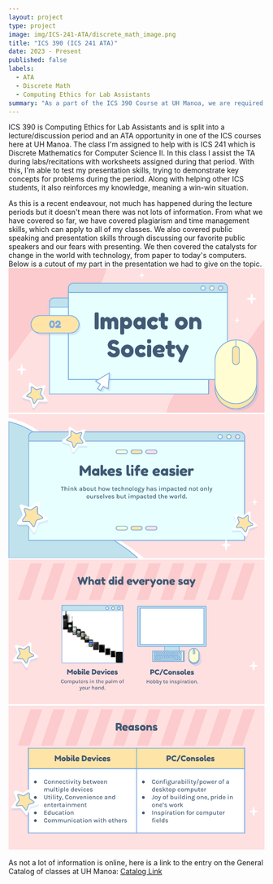 ```yaml
---
layout: project
type: project
image: img/ICS-241-ATA/discrete_math_image.png
title: "ICS 390 (ICS 241 ATA)"
date: 2023 - Present
published: false
labels:
  - ATA
  - Discrete Math
  - Computing Ethics for Lab Assistants
summary: "As a part of the ICS 390 Course at UH Manoa, we are required to assist in labs for different ICS course."
---
```

ICS 390 is Computing Ethics for Lab Assistants and is split into a lecture/discussion period and an ATA opportunity in one of the ICS courses here at UH Manoa. The class I'm assigned to help with is ICS 241 which is Discrete Mathematics for Computer Science II. In this class I assist the TA during labs/recitations with worksheets assigned during that period. With this, I'm able to test my presentation skills, trying to demonstrate key concepts for problems during the period. Along with helping other ICS students, it also reinforces my knowledge, meaning a win-win situation. 

As this is a recent endeavour, not much has happened during the lecture periods but it doesn't mean there was not lots of information. From what we have covered so far, we have covered plagiarism and time management skills, which can apply to all of my classes. We also covered public speaking and presentation skills through discussing our favorite public speakers and our fears with presenting. We then covered the catalysts for change in the world with technology, from paper to today's computers. Below is a cutout of my part in the presentation we had to give on the topic.
<img class="img-fluid" src="../img/ICS-241-ATA/ICS_390_Chapter_1.png">
<img class="img-fluid" src="../img/ICS-241-ATA/ICS_390_Chapter_1_(1).png">
<img class="img-fluid" src="../img/ICS-241-ATA/ICS_390_Chapter_1_(2).png">
<img class="img-fluid" src="../img/ICS-241-ATA/ICS_390_Chapter_1_(3).png">

As not a lot of information is online, here is a link to the entry on the General
Catalog of classes at UH Manoa: <a href="https://manoa.hawaii.edu/catalog/courses/ics-390-computing-ethics-for-lab-assistants-3/"><i class="large github icon "></i>Catalog Link</a>

